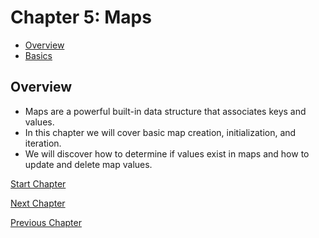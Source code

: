 # Chapter 5: Maps

- [Overview](#overview)
- [Basics](01-basics.md)

## Overview

- Maps are a powerful built-in data structure that associates keys and values. 
- In this chapter we will cover basic map creation, initialization, and iteration. 
- We will discover how to determine if values exist in maps and how to update and delete map values.


[Start Chapter](01-basics.md)

[Next Chapter](../06-pointers/README.md)

[Previous Chapter](../04-slices/README.md)